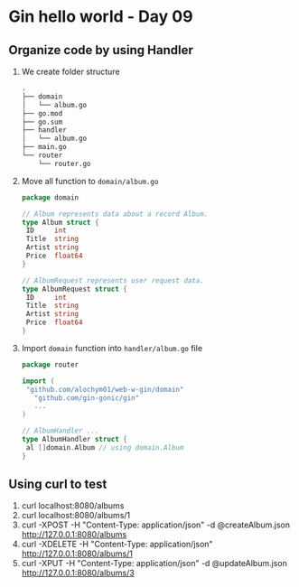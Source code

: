 # Gin hello world - Day 09

## Organize code by using Handler

1. We create folder structure

   ```bash
   .
   ├── domain
   │   └── album.go
   ├── go.mod
   ├── go.sum
   ├── handler
   │   └── album.go
   ├── main.go
   └── router
       └── router.go
   ```

2. Move all function to `domain/album.go`

   ```go
   package domain

   // Album represents data about a record Album.
   type Album struct {
   	ID     int
   	Title  string
   	Artist string
   	Price  float64
   }

   // AlbumRequest represents user request data.
   type AlbumRequest struct {
   	ID     int
   	Title  string
   	Artist string
   	Price  float64
   }
   ```

3. Import `domain` function into `handler/album.go` file

   ```go
   package router

   import (
   	"github.com/alochym01/web-w-gin/domain"
      "github.com/gin-gonic/gin"
      ...
   )

   // AlbumHandler ...
   type AlbumHandler struct {
   	al []domain.Album // using domain.Album
   }
   ```

## Using curl to test

1. curl localhost:8080/albums
2. curl localhost:8080/albums/1
3. curl -XPOST -H "Content-Type: application/json" -d @createAlbum.json http://127.0.0.1:8080/albums
4. curl -XDELETE -H "Content-Type: application/json" http://127.0.0.1:8080/albums/1
5. curl -XPUT -H "Content-Type: application/json" -d @updateAlbum.json http://127.0.0.1:8080/albums/3
